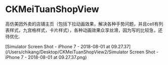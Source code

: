# CKMeiTuanShopView
高仿美团外卖的店铺主页（包括下拉动画效果，解决各种手势问题，并且cell有列表样式，九宫格样式，卡片样式），各种动画效果众享丝滑，因为写的比较急，还待优化.

[Simulator Screen Shot - iPhone 7 - 2018-08-01 at 09.27.37](/Users/chikang/Desktop/CKMeiTuanShopView2/Simulator Screen Shot - iPhone 7 - 2018-08-01 at 09.27.37.png)
